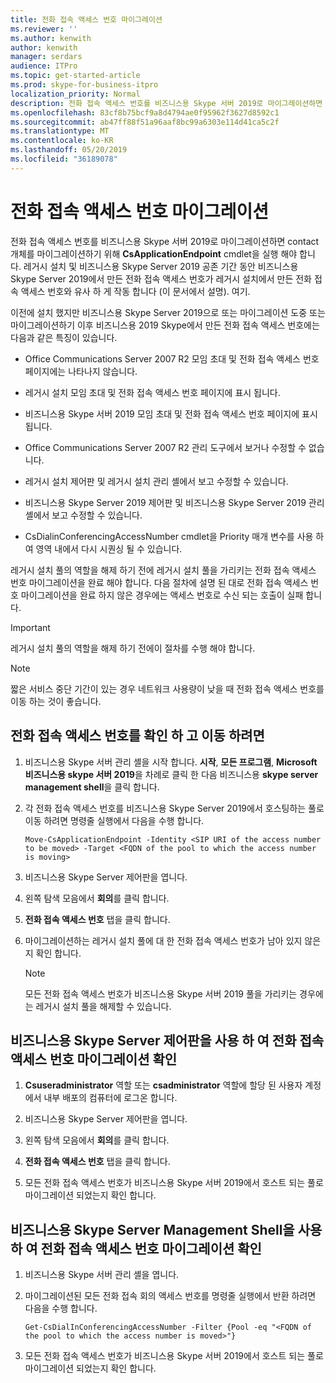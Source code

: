 ```yaml
---
title: 전화 접속 액세스 번호 마이그레이션
ms.reviewer: ''
ms.author: kenwith
author: kenwith
manager: serdars
audience: ITPro
ms.topic: get-started-article
ms.prod: skype-for-business-itpro
localization_priority: Normal
description: 전화 접속 액세스 번호를 비즈니스용 Skype 서버 2019로 마이그레이션하면 contact 개체를 마이그레이션하기 위해 CsApplicationEndpoint cmdlet을 실행 해야 합니다. 레거시 설치 및 비즈니스용 Skype Server 2019 공존 기간 동안 비즈니스용 Skype Server 2019에서 만든 전화 접속 액세스 번호가 레거시 설치에서 만든 전화 접속 액세스 번호와 유사 하 게 작동 합니다 (이 문서에서 설명). 여기.
ms.openlocfilehash: 83cf8b75bcf9a8d4794ae0f95962f3627d8592c1
ms.sourcegitcommit: ab47ff88f51a96aaf8bc99a6303e114d41ca5c2f
ms.translationtype: MT
ms.contentlocale: ko-KR
ms.lasthandoff: 05/20/2019
ms.locfileid: "36189078"
---
```

# <a name="migrate-dial-in-access-numbers"></a>전화 접속 액세스 번호 마이그레이션

전화 접속 액세스 번호를 비즈니스용 Skype 서버 2019로 마이그레이션하면 contact 개체를 마이그레이션하기 위해 **CsApplicationEndpoint** cmdlet을 실행 해야 합니다. 레거시 설치 및 비즈니스용 Skype Server 2019 공존 기간 동안 비즈니스용 Skype Server 2019에서 만든 전화 접속 액세스 번호가 레거시 설치에서 만든 전화 접속 액세스 번호와 유사 하 게 작동 합니다 (이 문서에서 설명). 여기. 

이전에 설치 했지만 비즈니스용 Skype Server 2019으로 또는 마이그레이션 도중 또는 마이그레이션하기 이후 비즈니스용 2019 Skype에서 만든 전화 접속 액세스 번호에는 다음과 같은 특징이 있습니다.

- Office Communications Server 2007 R2 모임 초대 및 전화 접속 액세스 번호 페이지에는 나타나지 않습니다.

- 레거시 설치 모임 초대 및 전화 접속 액세스 번호 페이지에 표시 됩니다.

- 비즈니스용 Skype 서버 2019 모임 초대 및 전화 접속 액세스 번호 페이지에 표시 됩니다.

- Office Communications Server 2007 R2 관리 도구에서 보거나 수정할 수 없습니다.

- 레거시 설치 제어판 및 레거시 설치 관리 셸에서 보고 수정할 수 있습니다.

- 비즈니스용 Skype Server 2019 제어판 및 비즈니스용 Skype Server 2019 관리 셸에서 보고 수정할 수 있습니다.

- CsDialinConferencingAccessNumber cmdlet을 Priority 매개 변수를 사용 하 여 영역 내에서 다시 시퀀싱 될 수 있습니다.

레거시 설치 풀의 역할을 해제 하기 전에 레거시 설치 풀을 가리키는 전화 접속 액세스 번호 마이그레이션을 완료 해야 합니다. 다음 절차에 설명 된 대로 전화 접속 액세스 번호 마이그레이션을 완료 하지 않은 경우에는 액세스 번호로 수신 되는 호출이 실패 합니다.

> [!IMPORTANT]
> 레거시 설치 풀의 역할을 해제 하기 전에이 절차를 수행 해야 합니다. 

> [!NOTE]
> 짧은 서비스 중단 기간이 있는 경우 네트워크 사용량이 낮을 때 전화 접속 액세스 번호를 이동 하는 것이 좋습니다. 

## <a name="to-identify-and-move-dial-in-access-numbers"></a>전화 접속 액세스 번호를 확인 하 고 이동 하려면

1. 비즈니스용 Skype 서버 관리 셸을 시작 합니다. **시작**, **모든 프로그램**, **Microsoft 비즈니스용 skype 서버 2019**을 차례로 클릭 한 다음 비즈니스용 **skype server management shell**을 클릭 합니다.

2. 각 전화 접속 액세스 번호를 비즈니스용 Skype Server 2019에서 호스팅하는 풀로 이동 하려면 명령줄 실행에서 다음을 수행 합니다. 

   ```
   Move-CsApplicationEndpoint -Identity <SIP URI of the access number to be moved> -Target <FQDN of the pool to which the access number is moving>
   ```

3. 비즈니스용 Skype Server 제어판을 엽니다.

4. 왼쪽 탐색 모음에서 **회의**를 클릭 합니다.

5. **전화 접속 액세스 번호** 탭을 클릭 합니다. 

6. 마이그레이션하는 레거시 설치 풀에 대 한 전화 접속 액세스 번호가 남아 있지 않은지 확인 합니다.

    > [!NOTE]
    > 모든 전화 접속 액세스 번호가 비즈니스용 Skype 서버 2019 풀을 가리키는 경우에는 레거시 설치 풀을 해제할 수 있습니다. 

## <a name="verify-the-dial-in-access-number-migration-using-skype-for-business-server-control-panel"></a>비즈니스용 Skype Server 제어판을 사용 하 여 전화 접속 액세스 번호 마이그레이션 확인

1. **Csuseradministrator** 역할 또는 **csadministrator** 역할에 할당 된 사용자 계정에서 내부 배포의 컴퓨터에 로그온 합니다. 

2. 비즈니스용 Skype Server 제어판을 엽니다.

3. 왼쪽 탐색 모음에서 **회의**를 클릭 합니다.

4. **전화 접속 액세스 번호** 탭을 클릭 합니다. 

5. 모든 전화 접속 액세스 번호가 비즈니스용 Skype 서버 2019에서 호스트 되는 풀로 마이그레이션 되었는지 확인 합니다.

## <a name="verify-the-dial-in-access-number-migration-using-skype-for-business-server-management-shell"></a>비즈니스용 Skype Server Management Shell을 사용 하 여 전화 접속 액세스 번호 마이그레이션 확인

1. 비즈니스용 Skype 서버 관리 셸을 엽니다.

2. 마이그레이션된 모든 전화 접속 회의 액세스 번호를 명령줄 실행에서 반환 하려면 다음을 수행 합니다.

   ```
   Get-CsDialInConferencingAccessNumber -Filter {Pool -eq "<FQDN of the pool to which the access number is moved>"}
   ```

3. 모든 전화 접속 액세스 번호가 비즈니스용 Skype 서버 2019에서 호스트 되는 풀로 마이그레이션 되었는지 확인 합니다.



